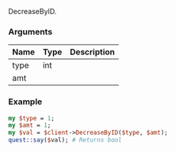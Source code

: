 DecreaseByID.
### Arguments
**Name**|**Type**|**Description**
:---|:---|:---
type|int|
amt||

### Example

```perl
my $type = 1;
my $amt = 1;
my $val = $client->DecreaseByID($type, $amt);
quest::say($val); # Returns bool
```
